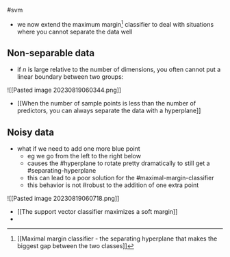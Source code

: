 #svm 

- we now extend the maximum margin[^1] classifier to deal with situations where you cannot separate the data well

## Non-separable data
- if $n$ is large relative to the number of dimensions, you often cannot put a linear boundary between two groups:

![[Pasted image 20230819060344.png]]

- [[When the number of sample points is less than the number of predictors, you can always separate the data with a hyperplane]]

## Noisy data
- what if we need to add one more blue point
	- eg we go from the left to the right below
	- causes the #hyperplane to rotate pretty dramatically to still get a #separating-hyperplane 
	- this can lead to a poor solution for the #maximal-margin-classifier
	- this behavior is not #robust to the addition of one extra point

![[Pasted image 20230819060718.png]]

- [[The support vector classifier maximizes a soft margin]]
- 


[^1]: [[Maximal margin classifier - the separating hyperplane that makes the biggest gap between the two classes]]